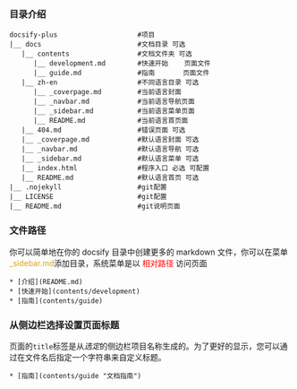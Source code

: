### 目录介绍

```
docsify-plus					#项目
|__ docs						#文档目录 可选
   |__ contents					#文档文件夹 可选
      |__ development.md		#快速开始	 页面文件
      |__ guide.md				#指南		  页面文件
   |__ zh-en					#不同语言目录 可选
      |__ _coverpage.md			#当前语言封面
      |__ _navbar.md			#当前语言导航页面
      |__ _sidebar.md			#当前语言菜单页面
      |__ README.md				#当前语言首页面
   |__ 404.md					#错误页面 可选
   |__ _coverpage.md			#默认语言封面 可选
   |__ _navbar.md				#默认语言导航 可选
   |__ _sidebar.md				#默认语言菜单 可选
   |__ index.html				#程序入口 必选 可配置
   |__ README.md				#默认语言首页 可选
|__ .nojekyll					#git配置
|__ LICENSE						#git配置
|__ README.md					#git说明页面
```



### 文件路径

你可以简单地在你的 docsify 目录中创建更多的 markdown 文件，你可以在菜单<font color="goldenrod">_sidebar.md</font>添加目录，系统菜单是以 <font color="red">相对路径 </font>访问页面

```
* [介绍](README.md)
* [快速开始](contents/development)
* [指南](contents/guide)
```

### 从侧边栏选择设置页面标题

页面的`title`标签是从*选定*的侧边栏项目名称生成的。为了更好的显示，您可以通过在文件名后指定一个字符串来自定义标题。

```
* [指南](contents/guide "文档指南")
```


